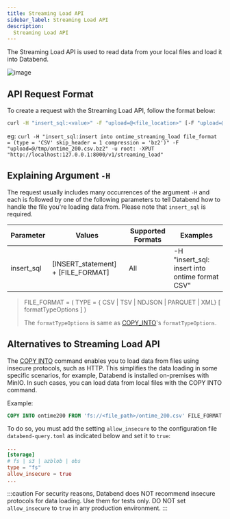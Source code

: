 ```yaml
---
title: Streaming Load API
sidebar_label: Streaming Load API
description:
  Streaming Load API
---
```


The Streaming Load API is used to read data from your local files and load it into Databend.

![image](/img/load/load-data-from-local-fs.png)

## API Request Format

To create a request with the Streaming Load API, follow the format below:

```bash
curl -H "insert_sql:<value>" -F "upload=@<file_location>" [-F "upload=@<file_location>"] -XPUT http://<user_name>:[password]@<http_handler_host>:<http_handler_port>/v1/streaming_load
```
eg: `curl -H "insert_sql:insert into ontime_streaming_load file_format = (type = 'CSV' skip_header = 1 compression = 'bz2')" -F  "upload=@/tmp/ontime_200.csv.bz2" -u root: -XPUT "http://localhost:127.0.0.1:8000/v1/streaming_load"`
## Explaining Argument `-H`

The request usually includes many occurrences of the argument `-H` and each is followed by one of the following parameters to tell Databend how to handle the file you're loading data from. Please note that `insert_sql` is required.

| Parameter               | Values                              | Supported Formats         | Examples                                                                                                                              |
|-------------------------|-------------------------------------|---------------------------|---------------------------------------------------------------------------------------------------------------------------------------|
| insert_sql              | [INSERT_statement] +  [FILE_FORMAT] | All                       | -H "insert_sql: insert into ontime format CSV"                                                                                        |                                                                                                                                                                                          | CSV                       |                                                                                                                                       |


> FILE_FORMAT = ( TYPE = { CSV | TSV | NDJSON | PARQUET | XML} [ formatTypeOptions ] )
> 
> The `formatTypeOptions` is same as [COPY_INTO](../../14-sql-commands/10-dml/dml-copy-into-table.md)'s `formatTypeOptions`.
## Alternatives to Streaming Load API

The [COPY INTO](../../14-sql-commands/10-dml/dml-copy-into-table.md) command enables you to load data from files using insecure protocols, such as HTTP. This simplifies the data loading in some specific scenarios, for example, Databend is installed on-premises with MinIO. In such cases, you can load data from local files with the COPY INTO command. 

Example:

```sql
COPY INTO ontime200 FROM 'fs://<file_path>/ontime_200.csv' FILE_FORMAT = (type = 'CSV' field_delimiter = ','  record_delimiter = '\n' skip_header = 1);
```
To do so, you must add the setting `allow_insecure` to the configuration file `databend-query.toml` as indicated below and set it to `true`:

```toml
...
[storage]
# fs | s3 | azblob | obs
type = "fs"
allow_insecure = true
...
```

:::caution
For security reasons, Databend does NOT recommend insecure protocols for data loading. Use them for tests only. DO NOT set `allow_insecure` to `true` in any production environment. 
:::